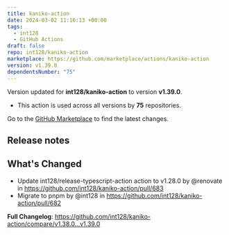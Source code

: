 ```yaml
---
title: kaniko-action
date: 2024-03-02 11:16:13 +00:00
tags:
  - int128
  - GitHub Actions
draft: false
repo: int128/kaniko-action
marketplace: https://github.com/marketplace/actions/kaniko-action
version: v1.39.0
dependentsNumber: "75"
---
```



Version updated for **int128/kaniko-action** to version **v1.39.0**.
- This action is used across all versions by **75** repositories.

Go to the [GitHub Marketplace](https://github.com/marketplace/actions/kaniko-action) to find the latest changes.

## Release notes

## What's Changed
* Update int128/release-typescript-action action to v1.28.0 by @renovate in https://github.com/int128/kaniko-action/pull/683
* Migrate to pnpm by @int128 in https://github.com/int128/kaniko-action/pull/682


**Full Changelog**: https://github.com/int128/kaniko-action/compare/v1.38.0...v1.39.0

